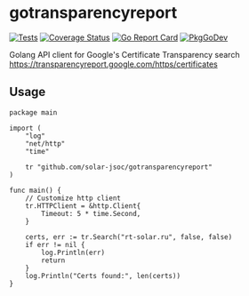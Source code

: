 # gotransparencyreport
[![Tests](https://github.com/solar-jsoc/gotransparencyreport/workflows/Tests/badge.svg)](https://github.com/solar-jsoc/gotransparencyreport/actions)
[![Coverage Status](https://coveralls.io/repos/github/solar-jsoc/gotransparencyreport/badge.svg?branch=master)](https://coveralls.io/github/solar-jsoc/gotransparencyreport?branch=main)
[![Go Report Card](https://goreportcard.com/badge/github.com/solar-jsoc/gotransparencyreport)](https://goreportcard.com/report/github.com/solar-jsoc/gotransparencyreport)
[![PkgGoDev](https://pkg.go.dev/badge/github.com/solar-jsoc/gotransparencyreport)](https://pkg.go.dev/github.com/solar-jsoc/gotransparencyreport)

Golang API client for Google's Certificate Transparency search https://transparencyreport.google.com/https/certificates

## Usage
```golang
package main

import (
    "log"
    "net/http"
    "time"

    tr "github.com/solar-jsoc/gotransparencyreport"
)

func main() {
    // Customize http client
    tr.HTTPClient = &http.Client{
        Timeout: 5 * time.Second,
    }

    certs, err := tr.Search("rt-solar.ru", false, false)
    if err != nil {
        log.Println(err)
        return
    }
    log.Println("Certs found:", len(certs))
}
```
